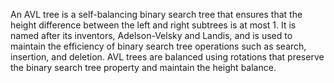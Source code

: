 
An AVL tree is a self-balancing binary search tree that ensures that the height difference between the left and right subtrees is at most 1. It is named after its inventors, Adelson-Velsky and Landis, and is used to maintain the efficiency of binary search tree operations such as search, insertion, and deletion. AVL trees are balanced using rotations that preserve the binary search tree property and maintain the height balance.
